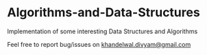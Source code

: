 # Algorithms-and-Data-Structures
Implementation of some interesting Data Structures and Algorithms

Feel free to report bug/issues on khandelwal.divyam@gmail.com
